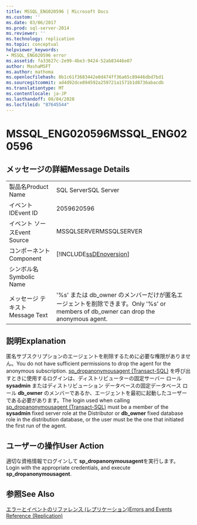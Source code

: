 ```yaml
---
title: MSSQL_ENG020596 | Microsoft Docs
ms.custom: ''
ms.date: 03/06/2017
ms.prod: sql-server-2014
ms.reviewer: ''
ms.technology: replication
ms.topic: conceptual
helpviewer_keywords:
- MSSQL_ENG020596 error
ms.assetid: fa33627c-2e99-4be3-9424-52ab83446e07
author: MashaMSFT
ms.author: mathoma
ms.openlocfilehash: 8b1c61f3683442e0d474ff36a65c89446dbd7bd1
ms.sourcegitcommit: ad4d92dce894592a259721a1571b1d8736abacdb
ms.translationtype: MT
ms.contentlocale: ja-JP
ms.lasthandoff: 08/04/2020
ms.locfileid: "87645544"
---
```

# <a name="mssql_eng020596"></a><span data-ttu-id="ecea9-102">MSSQL_ENG020596</span><span class="sxs-lookup"><span data-stu-id="ecea9-102">MSSQL_ENG020596</span></span>
    
## <a name="message-details"></a><span data-ttu-id="ecea9-103">メッセージの詳細</span><span class="sxs-lookup"><span data-stu-id="ecea9-103">Message Details</span></span>  
  
|||  
|-|-|  
|<span data-ttu-id="ecea9-104">製品名</span><span class="sxs-lookup"><span data-stu-id="ecea9-104">Product Name</span></span>|<span data-ttu-id="ecea9-105">SQL Server</span><span class="sxs-lookup"><span data-stu-id="ecea9-105">SQL Server</span></span>|  
|<span data-ttu-id="ecea9-106">イベント ID</span><span class="sxs-lookup"><span data-stu-id="ecea9-106">Event ID</span></span>|<span data-ttu-id="ecea9-107">20596</span><span class="sxs-lookup"><span data-stu-id="ecea9-107">20596</span></span>|  
|<span data-ttu-id="ecea9-108">イベント ソース</span><span class="sxs-lookup"><span data-stu-id="ecea9-108">Event Source</span></span>|<span data-ttu-id="ecea9-109">MSSQLSERVER</span><span class="sxs-lookup"><span data-stu-id="ecea9-109">MSSQLSERVER</span></span>|  
|<span data-ttu-id="ecea9-110">コンポーネント</span><span class="sxs-lookup"><span data-stu-id="ecea9-110">Component</span></span>|[!INCLUDE[ssDEnoversion](../../includes/ssdenoversion-md.md)]|  
|<span data-ttu-id="ecea9-111">シンボル名</span><span class="sxs-lookup"><span data-stu-id="ecea9-111">Symbolic Name</span></span>||  
|<span data-ttu-id="ecea9-112">メッセージ テキスト</span><span class="sxs-lookup"><span data-stu-id="ecea9-112">Message Text</span></span>|<span data-ttu-id="ecea9-113">'%s' または db_owner のメンバーだけが匿名エージェントを削除できます。</span><span class="sxs-lookup"><span data-stu-id="ecea9-113">Only '%s' or members of db_owner can drop the anonymous agent.</span></span>|  
  
## <a name="explanation"></a><span data-ttu-id="ecea9-114">説明</span><span class="sxs-lookup"><span data-stu-id="ecea9-114">Explanation</span></span>  
 <span data-ttu-id="ecea9-115">匿名サブスクリプションのエージェントを削除するために必要な権限がありません。</span><span class="sxs-lookup"><span data-stu-id="ecea9-115">You do not have sufficient permissions to drop the agent for the anonymous subscription.</span></span> <span data-ttu-id="ecea9-116">[sp_dropanonymousagent &#40;Transact-SQL&#41;](/sql/relational-databases/system-stored-procedures/sp-dropanonymousagent-transact-sql) を呼び出すときに使用するログインは、ディストリビューターの固定サーバー ロール **sysadmin** またはディストリビューション データベースの固定データベース ロール **db_owner** のメンバーであるか、エージェントを最初に起動したユーザーである必要があります。</span><span class="sxs-lookup"><span data-stu-id="ecea9-116">The login used when calling [sp_dropanonymousagent &#40;Transact-SQL&#41;](/sql/relational-databases/system-stored-procedures/sp-dropanonymousagent-transact-sql) must be a member of the **sysadmin** fixed server role at the Distributor or **db_owner** fixed database role in the distribution database, or the user must be the one that initiated the first run of the agent.</span></span>  
  
## <a name="user-action"></a><span data-ttu-id="ecea9-117">ユーザーの操作</span><span class="sxs-lookup"><span data-stu-id="ecea9-117">User Action</span></span>  
 <span data-ttu-id="ecea9-118">適切な資格情報でログインして **sp_dropanonymousagent**を実行します。</span><span class="sxs-lookup"><span data-stu-id="ecea9-118">Login with the appropriate credentials, and execute **sp_dropanonymousagent**.</span></span>  
  
## <a name="see-also"></a><span data-ttu-id="ecea9-119">参照</span><span class="sxs-lookup"><span data-stu-id="ecea9-119">See Also</span></span>  
 [<span data-ttu-id="ecea9-120">エラーとイベントのリファレンス &#40;レプリケーション&#41;</span><span class="sxs-lookup"><span data-stu-id="ecea9-120">Errors and Events Reference &#40;Replication&#41;</span></span>](errors-and-events-reference-replication.md)  
  
  
